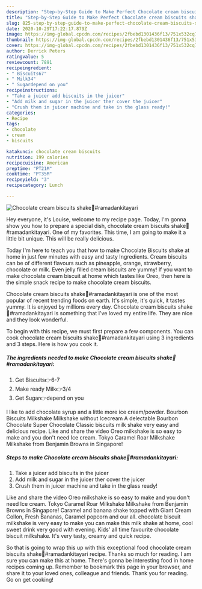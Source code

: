 ```yaml
---
description: "Step-by-Step Guide to Make Perfect Chocolate cream biscuits shake🌟#ramadankitayari"
title: "Step-by-Step Guide to Make Perfect Chocolate cream biscuits shake🌟#ramadankitayari"
slug: 825-step-by-step-guide-to-make-perfect-chocolate-cream-biscuits-shakeramadankitayari
date: 2020-10-29T17:22:17.879Z
image: https://img-global.cpcdn.com/recipes/2fbebd1301436f13/751x532cq70/chocolate-cream-biscuits-shake🌟ramadankitayari-recipe-main-photo.jpg
thumbnail: https://img-global.cpcdn.com/recipes/2fbebd1301436f13/751x532cq70/chocolate-cream-biscuits-shake🌟ramadankitayari-recipe-main-photo.jpg
cover: https://img-global.cpcdn.com/recipes/2fbebd1301436f13/751x532cq70/chocolate-cream-biscuits-shake🌟ramadankitayari-recipe-main-photo.jpg
author: Derrick Peters
ratingvalue: 5
reviewcount: 7891
recipeingredient:
- " Biscuits67"
- " Milk34"
- " Sugardepend on you"
recipeinstructions:
- "Take a juicer add biscuits in the juicer"
- "Add milk and sugar in the juicer ther cover the juicer"
- "Crush them in juicer machine and take in the glass ready!"
categories:
- Recipe
tags:
- chocolate
- cream
- biscuits

katakunci: chocolate cream biscuits 
nutrition: 199 calories
recipecuisine: American
preptime: "PT21M"
cooktime: "PT35M"
recipeyield: "3"
recipecategory: Lunch

---
```



![Chocolate cream biscuits shake🌟#ramadankitayari](https://img-global.cpcdn.com/recipes/2fbebd1301436f13/751x532cq70/chocolate-cream-biscuits-shake🌟ramadankitayari-recipe-main-photo.jpg)

Hey everyone, it's Louise, welcome to my recipe page. Today, I'm gonna show you how to prepare a special dish, chocolate cream biscuits shake🌟#ramadankitayari. One of my favorites. This time, I am going to make it a little bit unique. This will be really delicious.

Today I&#39;m here to teach you that how to make Chocolate Biscuits shake at home in just few minutes with easy and tasty Ingredients. Cream biscuits can be of different flavours such as pineapple, orange, strawberry, chocolate or milk. Even jelly filled cream biscuits are yummy! If you want to make chocolate cream biscuit at home which tastes like Oreo, then here is the simple snack recipe to make chocolate cream biscuits.

Chocolate cream biscuits shake🌟#ramadankitayari is one of the most popular of recent trending foods on earth. It's simple, it's quick, it tastes yummy. It is enjoyed by millions every day. Chocolate cream biscuits shake🌟#ramadankitayari is something that I've loved my entire life. They are nice and they look wonderful.


To begin with this recipe, we must first prepare a few components. You can cook chocolate cream biscuits shake🌟#ramadankitayari using 3 ingredients and 3 steps. Here is how you cook it.

<!--inarticleads1-->

##### The ingredients needed to make Chocolate cream biscuits shake🌟#ramadankitayari:

1. Get  Biscuits👉6-7
1. Make ready  Milk👉3/4
1. Get  Sugar👉depend on you


I like to add chocolate syrup and a little more ice cream/powder. Bourbon Biscuits Milkshake Milkshake without Icecream A delectable Bourbon Chocolate Super Chocolate Classic biscuits milk shake very easy and delicious recipe. Like and share the video Oreo milkshake is so easy to make and you don&#39;t need Ice cream. Tokyo Caramel Roar Milkshake Milkshake from Benjamin Browns in Singapore! 

<!--inarticleads2-->

##### Steps to make Chocolate cream biscuits shake🌟#ramadankitayari:

1. Take a juicer add biscuits in the juicer
1. Add milk and sugar in the juicer ther cover the juicer
1. Crush them in juicer machine and take in the glass ready!


Like and share the video Oreo milkshake is so easy to make and you don&#39;t need Ice cream. Tokyo Caramel Roar Milkshake Milkshake from Benjamin Browns in Singapore! Caramel and banana shake topped with Giant Cream Collon, Fresh Bananas, Caramel popcorn and our all. chocolate biscuit milkshake is very easy to make you can make this milk shake at home, cool sweet drink very good with evening. Kids&#39; all time favourite chocolate biscuit milkshake. It&#39;s very tasty, creamy and quick recipe. 

So that is going to wrap this up with this exceptional food chocolate cream biscuits shake🌟#ramadankitayari recipe. Thanks so much for reading. I am sure you can make this at home. There's gonna be interesting food in home recipes coming up. Remember to bookmark this page in your browser, and share it to your loved ones, colleague and friends. Thank you for reading. Go on get cooking!
